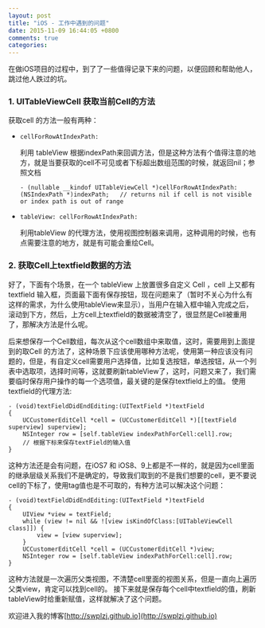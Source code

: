 ```yaml
---
layout: post
title: "iOS - 工作中遇到的问题"
date: 2015-11-09 16:44:05 +0800
comments: true
categories: 
---
```


在做iOS项目的过程中，到了了一些值得记录下来的问题，以便回顾和帮助他人，跳过他人跌过的坑。
<!--more-->

### 1. UITableViewCell 获取当前Cell的方法

获取cell 的方法一般有两种：
 
* `cellForRowAtIndexPath:`

	利用 tableView 根据indexPath来回调方法，但是这种方法有个值得注意的地方，就是当要获取的cell不可见或者下标超出数组范围的时候，就返回nil；参照文档

	```	
	- (nullable __kindof UITableViewCell *)cellForRowAtIndexPath:(NSIndexPath *)indexPath;   // returns nil if cell is not visible or index path is out of range
	```

* `tableView: cellForRowAtIndexPath:`
	
	利用tableView 的代理方法，使用视图控制器来调用，这种调用的时候，也有点需要注意的地方，就是有可能会重绘Cell。

### 2. 获取Cell上textfield数据的方法

好了，下面有个场景，在一个 tableView 上放置很多自定义 Cell ，cell 上又都有 textfield 输入框，页面最下面有保存按钮，现在问题来了（暂时不关心为什么有这样的需求，为什么使用tableView来显示），当用户在输入框中输入完成之后，滚动到下方，然后，上方cell上textfield的数据被清空了，很显然是Cell被重用了，那解决方法是什么呢。

后来想保存一个Cell数组，每次从这个cell数组中来取值，这时，需要用到上面提到的取Cell 的方法了，这种场景下应该使用哪种方法呢，使用第一种应该没有问题的，但是，有自定义cell需要用户选择值，比如复选按钮，单选按钮，从一个列表中选取项，选择时间等，这就要刷新tableView了，这时，问题又来了，我们需要临时保存用户操作的每一个选项值，最关键的是保存textfield上的值。
使用textfield的代理方法:

```
- (void)textFieldDidEndEditing:(UITextField *)textField
{
    UCCustomerEditCell *cell = (UCCustomerEditCell *)[[textField superview] superview];
    NSInteger row = [self.tableView indexPathForCell:cell].row;
    // 根据下标来保存textField的输入值
}
```
这种方法还是会有问题，在iOS7 和 iOS8、9上都是不一样的，就是因为cell里面的继承层级关系我们不是确定的，导致我们取到的不是我们想要的cell，更不要说cell的下标了，使用tag值也是不可取的，有种方法可以解决这个问题：

```
- (void)textFieldDidEndEditing:(UITextField *)textField
{
    UIView *view = textField;
    while (view != nil && ![view isKindOfClass:[UITableViewCell class]]) {
        view = [view superview];
    }   
    UCCustomerEditCell *cell = (UCCustomerEditCell *)view;
    NSInteger row = [self.tableView indexPathForCell:cell].row;
}
```
这种方法就是一次遍历父类视图，不清楚cell里面的视图关系，但是一直向上遍历父类view，肯定可以找到cell的。
接下来就是保存每个cell中textfield的值，刷新tableView时给重新赋值，这样就解决了这个问题。

欢迎进入我的博客[http://swplzj.github.io](http://swplzj.github.io)